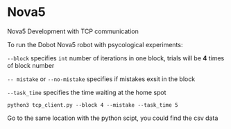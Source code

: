 # Nova5
Nova5 Development with TCP communication

To run the Dobot Nova5 robot with psycological experiments:

`--block` specifies `int` number of iterations in one block, trials will be **4** times of block number

`-- mistake` or `--no-mistake` specifies if mistakes exsit in the block

`--task_time` specifies the time waiting at the home spot

```
python3 tcp_client.py --block 4 --mistake --task_time 5
```

Go to the same location with the python scipt, you could find the csv data
